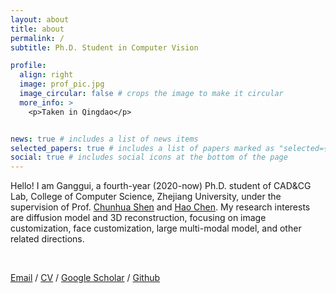 ```yaml
---
layout: about
title: about
permalink: /
subtitle: Ph.D. Student in Computer Vision

profile:
  align: right
  image: prof_pic.jpg
  image_circular: false # crops the image to make it circular
  more_info: >
    <p>Taken in Qingdao</p>


news: true # includes a list of news items
selected_papers: true # includes a list of papers marked as "selected={true}"
social: true # includes social icons at the bottom of the page
---
```


Hello! I am Ganggui, a fourth-year (2020-now) Ph.D. student of CAD&CG Lab, College of Computer Science, Zhejiang University, under the supervision of Prof. [Chunhua Shen](https://cshen.github.io) and [Hao Chen](https://scholar.google.com/citations?user=FaOqRpcAAAAJ). My research interests are diffusion model and 3D reconstruction, focusing on image customization, face customization, large multi-modal model, and other related directions.

</br>

[Email](dingangui@zju.edu.cn) / [CV](https://dingangui.github.io/cv/) / [Google Scholar](https://scholar.google.com/citations?user=ghX2VWkAAAAJ) / [Github](https://github.com/dingangui)